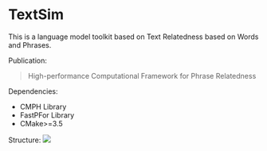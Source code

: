 # TextSim

This is a language model toolkit based on Text Relatedness based on Words and Phrases.

Publication:

> High-performance Computational Framework for Phrase Relatedness

Dependencies:

+ CMPH Library
+ FastPFor Library
+ CMake>=3.5

Structure:
![](https://image.ibb.co/m73Sw8/Screenshot_from_2018_07_27_10_37_45.png)
